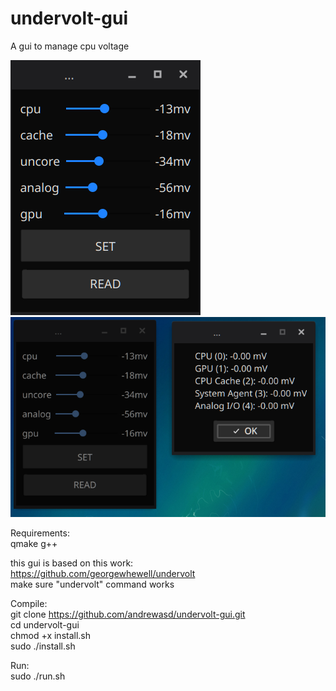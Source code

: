 # undervolt-gui
A gui to manage cpu voltage

![Alt text](pics/demo1.png?raw=true "Sample")
![Alt text](pics/demo2.png?raw=true "Sample")

Requirements:  
qmake
g++

this gui is based on this work:  
https://github.com/georgewhewell/undervolt  
make sure "undervolt" command works

Compile:  
git clone https://github.com/andrewasd/undervolt-gui.git  
cd undervolt-gui  
chmod +x install.sh  
sudo ./install.sh


Run:  
sudo ./run.sh







